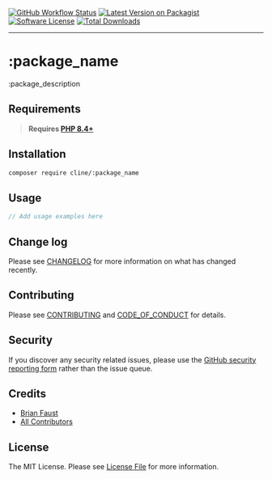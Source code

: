 [![GitHub Workflow Status][ico-tests]][link-tests]
[![Latest Version on Packagist][ico-version]][link-packagist]
[![Software License][ico-license]](LICENSE.md)
[![Total Downloads][ico-downloads]][link-downloads]

------

# :package_name

:package_description

## Requirements

> **Requires [PHP 8.4+](https://php.net/releases/)**

## Installation

```bash
composer require cline/:package_name
```

## Usage

```php
// Add usage examples here
```

## Change log

Please see [CHANGELOG](CHANGELOG.md) for more information on what has changed recently.

## Contributing

Please see [CONTRIBUTING](CONTRIBUTING.md) and [CODE_OF_CONDUCT](CODE_OF_CONDUCT.md) for details.

## Security

If you discover any security related issues, please use the [GitHub security reporting form][link-security] rather than the issue queue.

## Credits

- [Brian Faust][link-maintainer]
- [All Contributors][link-contributors]

## License

The MIT License. Please see [License File](LICENSE.md) for more information.

[ico-tests]: https://github.com/faustbrian/:package_name/actions/workflows/quality-assurance.yaml/badge.svg
[ico-version]: https://img.shields.io/packagist/v/cline/:package_name.svg
[ico-license]: https://img.shields.io/badge/License-MIT-green.svg
[ico-downloads]: https://img.shields.io/packagist/dt/cline/:package_name.svg

[link-tests]: https://github.com/faustbrian/:package_name/actions
[link-packagist]: https://packagist.org/packages/cline/:package_name
[link-downloads]: https://packagist.org/packages/cline/:package_name
[link-security]: https://github.com/faustbrian/:package_name/security
[link-maintainer]: https://github.com/faustbrian
[link-contributors]: ../../contributors

